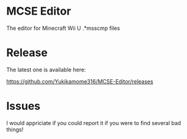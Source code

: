 # MCSE Editor
The editor for Minecraft Wii U .*msscmp files

# Release
The latest one is available here:

https://github.com/Yukikamome316/MCSE-Editor/releases

# Issues
I would appriciate if you could report it if you were to find several bad things!

